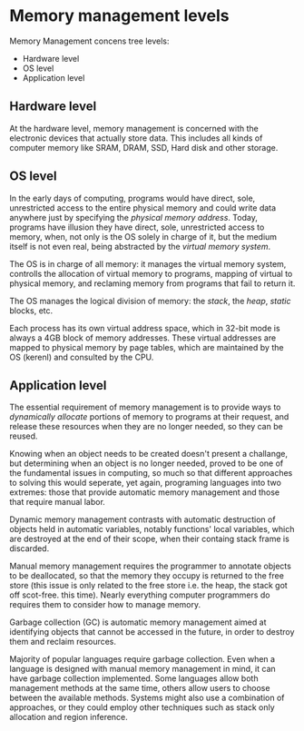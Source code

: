 # Memory management levels

Memory Management concens tree levels:
- Hardware level
- OS level
- Application level


## Hardware level

At the hardware level, memory management is concerned with the electronic devices that actually store data. This includes all kinds of computer memory like SRAM, DRAM, SSD, Hard disk and other storage.


## OS level

In the early days of computing, programs would have direct, sole, unrestricted access to the entire physical memory and could write data anywhere just by specifying the _physical memory address_. Today, programs have illusion they have direct, sole, unrestricted access to memory, when, not only is the OS solely in charge of it, but the medium itself is not even real, being abstracted by the _virtual memory system_. 

The OS is in charge of all memory: it manages the virtual memory system, controlls the allocation of virtual memory to programs, mapping of virtual to physical memory, and reclaming memory from programs that fail to return it.

The OS manages the logical division of memory: the _stack_, the _heap_, _static_ blocks, etc.

Each process has its own virtual address space, which in 32-bit mode is always a 4GB block of memory addresses. These virtual addresses are mapped to physical memory by page tables, which are maintained by the OS (kerenl) and consulted by the CPU.


## Application level

The essential requirement of memory management is to provide ways to _dynamically allocate_ portions of memory to programs at their request, and release these resources when they are no longer needed, so they can be reused.

Knowing when an object needs to be created doesn't present a challange, but determining when an object is no longer needed, proved to be one of the fundamental issues in computing, so much so that different approaches to solving this would seperate, yet again, programing languages into two extremes: those that provide automatic memory management and those that require manual labor.

Dynamic memory management contrasts with automatic destruction of objects held in automatic variables, notably functions' local variables, which are destroyed at the end of their scope, when their containg stack frame is discarded.

Manual memory management requires the programmer to annotate objects to be deallocated, so that the memory they occupy is returned to the free store (this issue is only related to the free store i.e. the heap, the stack got off scot-free. this time). Nearly everything computer programmers do requires them to consider how to manage memory.

Garbage collection (GC) is automatic memory management aimed at identifying objects that cannot be accessed in the future, in order to destroy them and reclaim resources.

Majority of popular languages require garbage collection. Even when a language is designed with manual memory management in mind, it can have garbage collection implemented. Some languages allow both management methods at the same time, others allow users to choose between the available methods. Systems might also use a combination of approaches, or they could employ other techniques such as stack only allocation and region inference.
